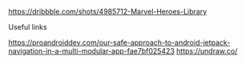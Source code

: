 https://dribbble.com/shots/4985712-Marvel-Heroes-Library

Useful links

https://proandroiddev.com/our-safe-approach-to-android-jetpack-navigation-in-a-multi-modular-app-fae7bf025423
https://undraw.co/